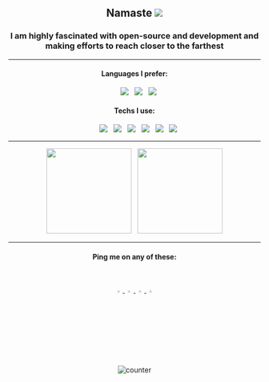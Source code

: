 <div align="center">
   
<h2> Namaste <img src="https://img.icons8.com/emoji/24/000000/folded-hands-light-skin-tone.png"> </h2>
<h3> I am highly fascinated with open-source and development and <br> making efforts to reach closer to the farthest </h3>

<hr>

<h4> Languages I prefer:<br> </h4>
<ul>
   <img src="https://img.icons8.com/color/48/000000/python.png"> &nbsp;
   <img src="https://img.icons8.com/color/48/000000/c-plus-plus-logo.png"> &nbsp;
   <img src="https://img.icons8.com/color/48/000000/javascript.png"> &nbsp;
</ul>

 <h4> Techs I use:<br> </h4>
 <ul>
  <img src="https://img.icons8.com/color/64/000000/django.png"> &nbsp;
  <img src="https://img.icons8.com/color/48/000000/amazon-web-services.png"> &nbsp;
  <img src="https://img.icons8.com/color/48/000000/source-code.png"> &nbsp;
  <img src="https://img.icons8.com/cute-clipart/48/000000/machine-learning.png"> &nbsp;
  <img src="https://img.icons8.com/fluent/48/000000/blockchain-new-logo.png"> &nbsp;
  <img src="https://img.icons8.com/cotton/48/000000/artificial-intelligence.png" > &nbsp;
 </ul>
<hr>

<span>   
  <img src="https://github-readme-stats.vercel.app/api?username=pra17dod&theme=radical&show_icons=true&count_private=true&hide=" height=170> &nbsp;   
  <img src="https://github-readme-stats.vercel.app/api/top-langs/?username=pra17dod&theme=radical&layout=compact&hide=css" height=170>
</span>

<hr>
   
<h4> Ping me on any of these: </h4> <br>

<a href="https://www.twitter.com/@dodiya_prashant"> <img src="https://img.icons8.com/color/48/000000/twitter.png" width="3.5%"> </a>
<a href="https://www.linkedin.com/in/dodiya-prashant"> <img src="https://img.icons8.com/color/48/000000/linkedin.png" width="3.5%"> </a>
<a href="https://www.instagram.com/prance_always"> <img src="https://img.icons8.com/fluent/48/000000/instagram-new.png" width="3.5%"> </a>
<a href="mailto:pra17dod@gmail.com"> <img src="https://img.icons8.com/color/48/000000/gmail.png" width="3.5%"> </a>

<p> <img src="https://komarev.com/ghpvc/?username=pra17dod&color=green" alt="counter" /> </p>

</div>


 

